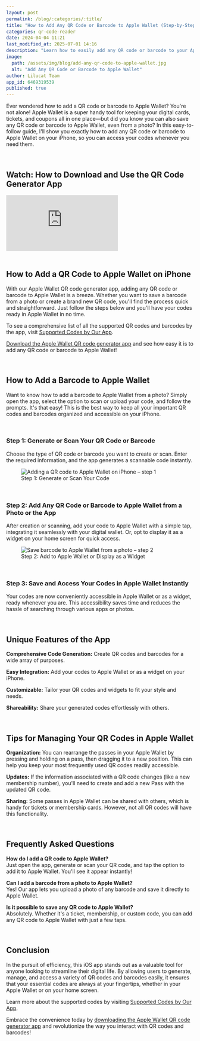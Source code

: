 ```yaml
---
layout: post
permalink: /blog/:categories/:title/
title: "How to Add Any QR Code or Barcode to Apple Wallet (Step-by-Step Guide)"
categories: qr-code-reader
date: 2024-04-04 11:21
last_modified_at: 2025-07-01 14:16
description: "Learn how to easily add any QR code or barcode to your Apple Wallet from a photo or scan. Our step-by-step guide makes it simple."
image:
  path: /assets/img/blog/add-any-qr-code-to-apple-wallet.jpg
  alt: "Add Any QR Code or Barcode to Apple Wallet"
author: Lilucat Team
app_id: 6469319539
published: true
---
```


Ever wondered how to add a QR code or barcode to Apple Wallet? You're not alone! Apple Wallet is a super handy tool for keeping your digital cards, tickets, and coupons all in one place—but did you know you can also save any QR code or barcode to Apple Wallet, even from a photo? In this easy-to-follow guide, I'll show you exactly how to add any QR code or barcode to Apple Wallet on your iPhone, so you can access your codes whenever you need them.

<br>

## Watch: How to Download and Use the QR Code Generator App

<script type="application/ld+json">
{
  "@context": "https://schema.org",
  "@type": "VideoObject",
  "name": "How to Download and Use the QR Code Generator App",
  "description": "Ever wondered how to add a QR code or barcode to Apple Wallet? You're not alone! Apple Wallet is a super handy tool for keeping your digital cards, tickets, and coupons all in one place—but did you know you can also save any QR code or barcode to Apple Wallet, even from a photo? In this easy-to-follow guide, I'll show you exactly how to add any QR code or barcode to Apple Wallet on your iPhone, so you can access your codes whenever you need them.",
  "thumbnailUrl": "https://i.ytimg.com/vi/cst6WBS7cJw/maxresdefault.jpg",
  "embedUrl": "https://www.youtube.com/embed/cst6WBS7cJw",
  "uploadDate": "2024-04-04T11:21:00+00:00",
  "duration": "PT1M35S",
  "publisher": {
    "@id": "https://lilucat.com/#organization"
  }
}
</script>
<div class="ratio ratio-16x9">
  <iframe src="https://www.youtube.com/embed/cst6WBS7cJw" title="How to Download the QR Code Generator App" frameborder="0" allowfullscreen></iframe>
</div>

<br>

## How to Add a QR Code to Apple Wallet on iPhone

With our Apple Wallet QR code generator app, adding any QR code or barcode to Apple Wallet is a breeze. Whether you want to save a barcode from a photo or create a brand new QR code, you'll find the process quick and straightforward. Just follow the steps below and you'll have your codes ready in Apple Wallet in no time.

To see a comprehensive list of all the supported QR codes and barcodes by the app, visit <a class="fw-semibold" href="https://lilucat.com/qr-code-reader/supported-barcodes/" target="_blank">Supported Codes by Our App</a>.

<a class="fw-semibold" href="https://apps.apple.com/app/apple-store/id6469319539?pt=126142472&ct=fromWebsite&mt=8" target="_blank">Download the Apple Wallet QR code generator app</a> and see how easy it is to add any QR code or barcode to Apple Wallet!

<br>

## How to Add a Barcode to Apple Wallet

Want to know how to add a barcode to Apple Wallet from a photo? Simply open the app, select the option to scan or upload your code, and follow the prompts. It's that easy! This is the best way to keep all your important QR codes and barcodes organized and accessible on your iPhone.

<br>

### Step 1: Generate or Scan Your QR Code or Barcode

Choose the type of QR code or barcode you want to create or scan. Enter the required information, and the app generates a scannable code instantly.

<figure class="text-center">
  <img class="w-100" src="/assets/img/blog/step-1-generate-your-code.webp" srcset="/assets/img/blog/step-1-generate-your-code.webp 1x, /assets/img/blog/step-1-generate-your-code@2x.webp 2x" alt="Adding a QR code to Apple Wallet on iPhone – step 1" loading="lazy" />
  <figcaption class="text-muted small">Step 1: Generate or Scan Your Code</figcaption>
</figure>

<br>

### Step 2: Add Any QR Code or Barcode to Apple Wallet from a Photo or the App

After creation or scanning, add your code to Apple Wallet with a simple tap, integrating it seamlessly with your digital wallet. Or, opt to display it as a widget on your home screen for quick access.

<figure class="text-center">
  <img class="w-100" src="/assets/img/blog/step-2-add-to-apple-wallet-or-display-as-a-widget.webp" srcset="/assets/img/blog/step-2-add-to-apple-wallet-or-display-as-a-widget.webp 1x, /assets/img/blog/step-2-add-to-apple-wallet-or-display-as-a-widget@2x.webp 2x" alt="Save barcode to Apple Wallet from a photo – step 2" loading="lazy" />
  <figcaption class="text-muted small">Step 2: Add to Apple Wallet or Display as a Widget</figcaption>
</figure>

<br>

### Step 3: Save and Access Your Codes in Apple Wallet Instantly

Your codes are now conveniently accessible in Apple Wallet or as a widget, ready whenever you are. This accessibility saves time and reduces the hassle of searching through various apps or photos.

<br>

## Unique Features of the App

**Comprehensive Code Generation:** Create QR codes and barcodes for a wide array of purposes.

**Easy Integration:** Add your codes to Apple Wallet or as a widget on your iPhone.

**Customizable:** Tailor your QR codes and widgets to fit your style and needs.

**Shareability:** Share your generated codes effortlessly with others.

<br>

## Tips for Managing Your QR Codes in Apple Wallet

**Organization:** You can rearrange the passes in your Apple Wallet by pressing and holding on a pass, then dragging it to a new position. This can help you keep your most frequently used QR codes readily accessible.

**Updates:** If the information associated with a QR code changes (like a new membership number), you'll need to create and add a new Pass with the updated QR code.

**Sharing:** Some passes in Apple Wallet can be shared with others, which is handy for tickets or membership cards. However, not all QR codes will have this functionality.

<br>

## Frequently Asked Questions

**How do I add a QR code to Apple Wallet?**  
Just open the app, generate or scan your QR code, and tap the option to add it to Apple Wallet. You'll see it appear instantly!

**Can I add a barcode from a photo to Apple Wallet?**  
Yes! Our app lets you upload a photo of any barcode and save it directly to Apple Wallet.

**Is it possible to save any QR code to Apple Wallet?**  
Absolutely. Whether it's a ticket, membership, or custom code, you can add any QR code to Apple Wallet with just a few taps.

<br>

## Conclusion

In the pursuit of efficiency, this iOS app stands out as a valuable tool for anyone looking to streamline their digital life. By allowing users to generate, manage, and access a variety of QR codes and barcodes easily, it ensures that your essential codes are always at your fingertips, whether in your Apple Wallet or on your home screen.

Learn more about the supported codes by visiting <a class="fw-semibold" href="/qr-code-reader/supported-barcodes/" target="_blank">Supported Codes by Our App</a>.

Embrace the convenience today by <a class="fw-semibold" href="https://apps.apple.com/app/apple-store/id6469319539?pt=126142472&ct=fromWebsite&mt=8" target="_blank">downloading the Apple Wallet QR code generator app</a> and revolutionize the way you interact with QR codes and barcodes!
